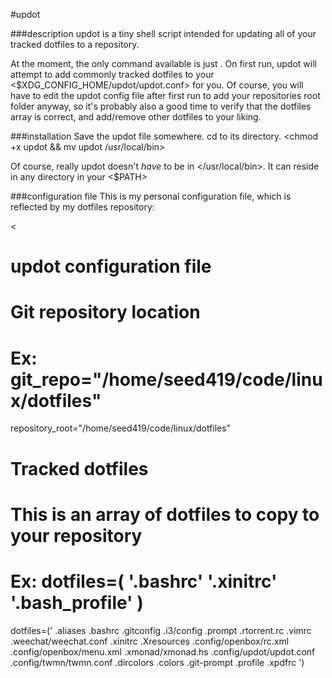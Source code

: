 #updot

###description
updot is a tiny shell script intended for updating all of your tracked dotfiles to a repository.

At the moment, the only command available is just <updot>.  On first run, updot will attempt to add commonly tracked dotfiles
to your <$XDG_CONFIG_HOME/updot/updot.conf> for you.  Of course, you will have to edit the updot config file after first run to 
add your repositories root folder anyway, so it's probably also a good time to verify that the dotfiles array is correct, and add/remove 
other dotfiles to your liking.

###installation
Save the updot file somewhere.  cd to its directory.  <chmod +x updot && mv updot /usr/local/bin>

Of course, really updot doesn't *have* to be in </usr/local/bin>.  It can reside in any directory in your <$PATH>

###configuration file
This is my personal configuration file, which is reflected by my dotfiles repository:

<
# updot configuration file

# Git repository location
# Ex: git_repo="/home/seed419/code/linux/dotfiles"
repository_root="/home/seed419/code/linux/dotfiles"

# Tracked dotfiles
# This is an array of dotfiles to copy to your repository
# Ex: dotfiles=( '.bashrc' '.xinitrc' '.bash_profile' )
dotfiles=(' .aliases .bashrc .gitconfig .i3/config .prompt .rtorrent.rc .vimrc .weechat/weechat.conf .xinitrc .Xresources .config/openbox/rc.xml .config/openbox/menu.xml .xmonad/xmonad.hs .config/updot/updot.conf .config/twmn/twmn.conf .dircolors .colors .git-prompt .profile .xpdfrc ')
>


